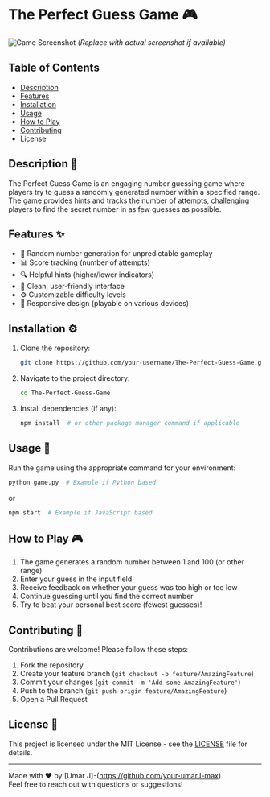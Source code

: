 # The Perfect Guess Game 🎮

![Game Screenshot](https://via.placeholder.com/600x400?text=The+Perfect+Guess+Game) 
*(Replace with actual screenshot if available)*

## Table of Contents
- [Description](#description)
- [Features](#features)
- [Installation](#installation)
- [Usage](#usage)
- [How to Play](#how-to-play)
- [Contributing](#contributing)
- [License](#license)

## Description 📝

The Perfect Guess Game is an engaging number guessing game where players try to guess a randomly generated number within a specified range. The game provides hints and tracks the number of attempts, challenging players to find the secret number in as few guesses as possible.

## Features ✨

- 🎯 Random number generation for unpredictable gameplay
- 📊 Score tracking (number of attempts)
- 🔍 Helpful hints (higher/lower indicators)
- 🎨 Clean, user-friendly interface
- ⚙️ Customizable difficulty levels
- 📱 Responsive design (playable on various devices)

## Installation ⚙️

1. Clone the repository:
   ```bash
   git clone https://github.com/your-username/The-Perfect-Guess-Game.git
   ```
2. Navigate to the project directory:
   ```bash
   cd The-Perfect-Guess-Game
   ```
3. Install dependencies (if any):
   ```bash
   npm install  # or other package manager command if applicable
   ```

## Usage 🚀

Run the game using the appropriate command for your environment:

```bash
python game.py  # Example if Python based
```
or
```bash
npm start  # Example if JavaScript based
```

## How to Play 🎮

1. The game generates a random number between 1 and 100 (or other range)
2. Enter your guess in the input field
3. Receive feedback on whether your guess was too high or too low
4. Continue guessing until you find the correct number
5. Try to beat your personal best score (fewest guesses)!

## Contributing 🤝

Contributions are welcome! Please follow these steps:

1. Fork the repository
2. Create your feature branch (`git checkout -b feature/AmazingFeature`)
3. Commit your changes (`git commit -m 'Add some AmazingFeature'`)
4. Push to the branch (`git push origin feature/AmazingFeature`)
5. Open a Pull Request

## License 📄

This project is licensed under the MIT License - see the [LICENSE](LICENSE) file for details.

---

Made with ❤️ by [Umar J]-(https://github.com/your-umarJ-max)  
Feel free to reach out with questions or suggestions!
